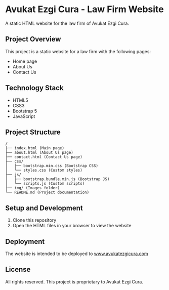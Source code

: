 # Avukat Ezgi Cura - Law Firm Website

A static HTML website for the law firm of Avukat Ezgi Cura.

## Project Overview

This project is a static website for a law firm with the following pages:
- Home page
- About Us
- Contact Us

## Technology Stack

- HTML5
- CSS3
- Bootstrap 5
- JavaScript

## Project Structure

```
/
├── index.html (Main page)
├── about.html (About Us page)
├── contact.html (Contact Us page)
├── css/
│   ├── bootstrap.min.css (Bootstrap CSS)
│   └── styles.css (Custom styles)
├── js/
│   ├── bootstrap.bundle.min.js (Bootstrap JS)
│   └── scripts.js (Custom scripts)
├── img/ (Images folder)
└── README.md (Project documentation)
```

## Setup and Development

1. Clone this repository
2. Open the HTML files in your browser to view the website

## Deployment

The website is intended to be deployed to www.avukatezgicura.com

## License

All rights reserved. This project is proprietary to Avukat Ezgi Cura. 